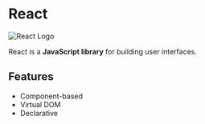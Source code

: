 # React

![React Logo](https://upload.wikimedia.org/wikipedia/commons/a/a7/React-icon.svg)

React is a **JavaScript library** for building user interfaces.

## Features

- Component-based
- Virtual DOM
- Declarative
